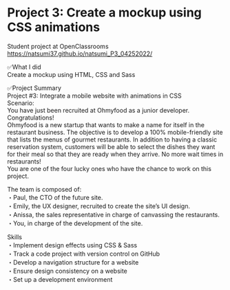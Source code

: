 # Project 3: Create a mockup using CSS animations
Student project at OpenClassrooms<br>
https://natsumi37.github.io/natsumi_P3_04252022/

✅What I did<br>
Create a mockup using HTML, CSS and Sass

✅Project Summary<br>
Project #3: Integrate a mobile website with animations in CSS<br>
Scenario:<br>
You have just been recruited at Ohmyfood as a junior developer. Congratulations!<br>
Ohmyfood is a new startup that wants to make a name for itself in the restaurant business. The objective is to develop a 100% mobile-friendly site that lists the menus of gourmet restaurants. In addition to having a classic reservation system, customers will be able to select the dishes they want for their meal so that they are ready when they arrive. No more wait times in restaurants!<br>
You are one of the four lucky ones who have the chance to work on this project.

The team is composed of:<br>
・Paul, the CTO of the future site.<br>
・Emily, the UX designer, recruited to create the site’s UI design.<br>
・Anissa, the sales representative in charge of canvassing the restaurants.<br>
・You, in charge of the development of the site.

Skills<br>
・Implement design effects using CSS & Sass<br>
・Track a code project with version control on GitHub<br>
・Develop a navigation structure for a website<br>
・Ensure design consistency on a website<br>
・Set up a development environment
